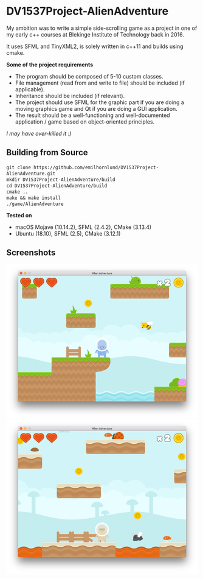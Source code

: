 # DV1537Project-AlienAdventure
My ambition was to write a simple side-scrolling game as a project in one of my early c++ courses at Blekinge Institute of Technology back in 2016.

It uses SFML and TinyXML2, is solely written in c++11 and builds using cmake.

**Some of the project requirements**
- The program should be composed of 5-10 custom classes.
- File management (read from and write to file) should be included (if applicable).
- Inheritance should be included (if relevant).
- The project should use SFML for the graphic part if you are doing a moving graphics game and Qt if you are doing a GUI application.
- The result should be a well-functioning and well-documented application / game based on object-oriented principles.

*I may have over-killed it :)*

## Building from Source

    git clone https://github.com/emilhornlund/DV1537Project-AlienAdventure.git
    mkdir DV1537Project-AlienAdventure/build
    cd DV1537Project-AlienAdventure/build
    cmake ..
    make && make install
    ./game/AlienAdventure

**Tested on**
- macOS Mojave (10.14.2), SFML (2.4.2), CMake (3.13.4)
- Ubuntu (18.10), SFML (2.5), CMake (3.12.1)

## Screenshots

![Screenshot01](https://github.com/emilhornlund/DV1537Project-AlienAdventure/raw/master/ScreenShot01.png)
![Screenshot01](https://github.com/emilhornlund/DV1537Project-AlienAdventure/raw/master/ScreenShot02.png)